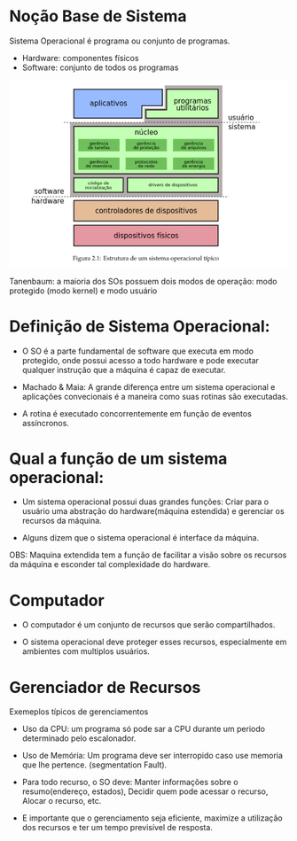 # Noção Base de Sistema

Sistema Operacional é programa ou conjunto de programas.

- Hardware: componentes físicos
- Software: conjunto de todos os programas


![Visão da Estrutura](/img/fundamentos_de_SO/visao.png)

Tanenbaum: a maioria dos SOs possuem dois
modos de operação: modo protegido (modo kernel)
e modo usuário

# Definição de Sistema Operacional:

- O SO é a parte fundamental de software que executa em modo protegido, onde possui acesso a todo hardware e pode executar qualquer instrução que a máquina é capaz de executar.

- Machado & Maia: A grande diferença entre um sistema operacional e aplicações convecionais é a maneira como suas rotinas são executadas.

- A rotina é executado concorrentemente em função de eventos assíncronos.

# Qual a função de um sistema operacional:

- Um sistema operacional possui duas grandes funções: Criar para o usuário uma abstração do hardware(máquina estendida) e gerenciar os recursos da máquina.

- Alguns dizem que o sistema operacional é interface da máquina.

OBS: Maquina extendida tem a função de facilitar a visão sobre os recursos da máquina e esconder tal complexidade do hardware.

# Computador

- O computador é um conjunto de recursos que serão compartilhados.

- O sistema operacional deve proteger esses recursos, especialmente em ambientes com multiplos usuários.

# Gerenciador de Recursos

Exemeplos típicos de gerenciamentos

- Uso da CPU: um programa só pode sar a CPU durante um periodo determinado pelo escalonador.

- Uso de Memória: Um programa deve ser interropido caso use memoria que lhe pertence. (segmentation Fault).

- Para todo recurso, o SO deve: Manter informações sobre o resumo(endereço, estados), Decidir quem pode acessar o recurso, Alocar o recurso, etc.

- E importante que o gerenciamento seja eficiente, maximize a utilização dos recursos e ter um tempo previsível de resposta.